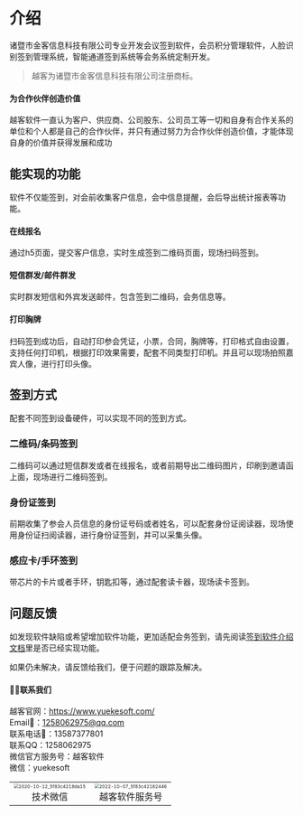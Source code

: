 # 介绍

诸暨市金客信息科技有限公司专业开发会议签到软件，会员积分管理软件，人脸识别签到管理系统，智能通道签到系统等会务系统定制开发。

> 越客为诸暨市金客信息科技有限公司注册商标。

#### 为合作伙伴创造价值

越客软件一直认为客户、供应商、公司股东、公司员工等一切和自身有合作关系的单位和个人都是自己的合作伙伴，并只有通过努力为合作伙伴创造价值，才能体现自身的价值并获得发展和成功


## 能实现的功能

软件不仅能签到，对会前收集客户信息，会中信息提醒，会后导出统计报表等功能。

#### 在线报名

通过h5页面，提交客户信息，实时生成签到二维码页面，现场扫码签到。

#### 短信群发/邮件群发

实时群发短信和外宾发送邮件，包含签到二维码，会务信息等。

#### 打印胸牌

扫码签到成功后，自动打印参会凭证，小票，合同，胸牌等，打印格式自由设置，支持任何打印机，根据打印效果需要，配套不同类型打印机。并且可以现场拍照嘉宾人像，进行打印头像。



## 签到方式

配套不同签到设备硬件，可以实现不同的签到方式。

### 二维码/条码签到

二维码可以通过短信群发或者在线报名，或者前期导出二维码图片，印刷到邀请函上面，现场进行二维码签到。

### 身份证签到

前期收集了参会人员信息的身份证号码或者姓名，可以配套身份证阅读器，现场使用身份证扫阅读器，进行身份证签到，并可以采集头像。

### 感应卡/手环签到

带芯片的卡片或者手环，钥匙扣等，通过配套读卡器，现场读卡签到。



## 问题反馈

如发现软件缺陷或希望增加软件功能，更加适配会务签到，请先阅读[签到软件介绍文档](http://yksigndocs.yuekesoft.com/)里是否已经实现功能。

如果仍未解决，请反馈给我们，便于问题的跟踪及解决。

#### :frowning_man:联系我们

越客官网：https://www.yuekesoft.com/<br>
Email:email:：1258062975@qq.com<br>
联系电话:iphone:：13587377801<br>
联系QQ：1258062975<br>
微信官方服务号：越客软件<br>
微信：yuekesoft

<!--图片并排 -->
<style>
td, th {
   border: none!important;
}
</style>
<div><table frame=void>	<!--用了<div>进行封装-->
	<tr>
        <td><div><center>	<!--每个格子内是图片加标题-->
        	<img src="https://vuepressdocs.oss-cn-hangzhou.aliyuncs.com/docsimages/202209201133633.jpg"
                 alt="2020-10-12_5f83c4218da15"
                 style="zoom:50%;"/>	<!--高度设置-->
        	<br>	<!--换行-->
        	技术微信	<!--标题1-->
        </center></div></td>    
     	<td><div><center>	<!--第二张图片-->
    		<img src="https://vuepressdocs.oss-cn-hangzhou.aliyuncs.com/docsimages/202210071422446.jpg"
                 alt="2022-10-07_5f83c42182446"
                 style="zoom:50%;"/>	
    		<br>
    		越客软件服务号
        </center></div></td>
	</tr>
</table></div>

